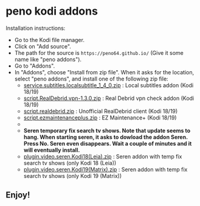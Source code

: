 # peno kodi addons

Installation instructions:


<p align="left">
  <ul>
    <li>Go to the Kodi file manager.</li>
    <li>Click on "Add source".</li>
    <li>The path for the source is <code>https://peno64.github.io/</code> (Give it some name like "peno addons").</li>
    <li>Go to "Addons".</li>
    <li>In "Addons", choose "Install from zip file". When it asks for the location, select "peno addons", and install one of the following zip file:
      <ul>
        <li><a href="service.subtitles.localsubtitle_1_4_0.zip">service.subtitles.localsubtitle_1_4_0.zip</a> : Local subtitles addon (Kodi 18/19)</li>
        <li><a href="script.RealDebrid.vpn-1.3.0.zip">script.RealDebrid.vpn-1.3.0.zip</a> : Real Debrid vpn check addon (Kodi 18/19)</li>
        <li><a href="script.realdebrid.zip">script.realdebrid.zip</a> : Unofficial RealDebrid client (Kodi 18/19)</li>
        <li><a href="script.ezmaintenanceplus.zip">script.ezmaintenanceplus.zip</a> : EZ Maintenance+ (Kodi 18/19)</li>
        <li></li>
        <li><b>Seren temporary fix search tv shows. Note that update seems to hang. When starting seren, it asks to dowload the addon Seren. Press No. Seren even disappears. Wait a couple of minutes and it will eventually install.</b></li>
        <li><a href="plugin.video.seren.Kodi18(Leia).zip">plugin.video.seren.Kodi18(Leia).zip</a> : Seren addon with temp fix search tv shows (only Kodi 18 (Leia))</li>
        <li><a href="plugin.video.seren.Kodi19(Matrix).zip">plugin.video.seren.Kodi19(Matrix).zip</a> : Seren addon with temp fix search tv shows (only Kodi 19 (Matrix))</li>
      </ul>
    </li>
  </ul>
</p>

## Enjoy!